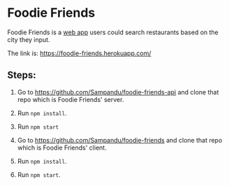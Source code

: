 # Foodie Friends
Foodie Friends is a [web app](https://foodie-friends.herokuapp.com/) users could search restaurants based on the city they input.

The link is: https://foodie-friends.herokuapp.com/

## Steps:
1. Go to https://github.com/Sampandu/foodie-friends-api and clone that repo which is Foodie Friends' server.

2. Run `npm install`.

3. Run `npm start`

4. Go to https://github.com/Sampandu/foodie-friends and clone that repo which is Foodie Friends' client.

5. Run `npm install`.

6. Run `npm start`.
